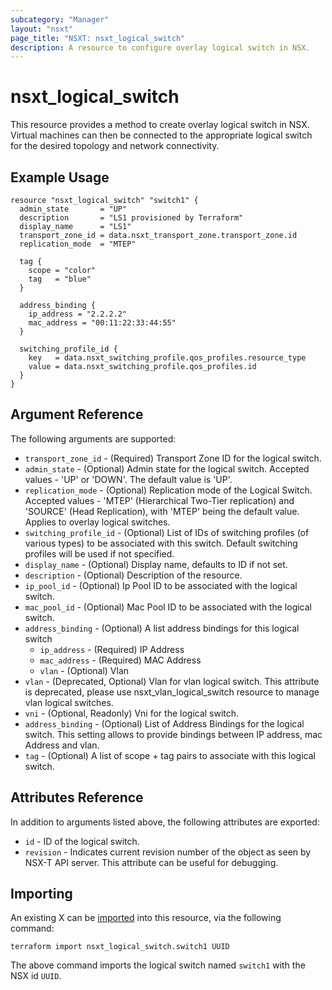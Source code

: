 ```yaml
---
subcategory: "Manager"
layout: "nsxt"
page_title: "NSXT: nsxt_logical_switch"
description: A resource to configure overlay logical switch in NSX.
---
```


# nsxt_logical_switch

This resource provides a method to create overlay logical switch in NSX. Virtual machines can then be connected to the appropriate logical switch for the desired topology and network connectivity.

## Example Usage

```hcl
resource "nsxt_logical_switch" "switch1" {
  admin_state       = "UP"
  description       = "LS1 provisioned by Terraform"
  display_name      = "LS1"
  transport_zone_id = data.nsxt_transport_zone.transport_zone.id
  replication_mode  = "MTEP"

  tag {
    scope = "color"
    tag   = "blue"
  }

  address_binding {
    ip_address = "2.2.2.2"
    mac_address = "00:11:22:33:44:55"
  }

  switching_profile_id {
    key   = data.nsxt_switching_profile.qos_profiles.resource_type
    value = data.nsxt_switching_profile.qos_profiles.id
  }
}
```

## Argument Reference

The following arguments are supported:

* `transport_zone_id` - (Required) Transport Zone ID for the logical switch.
* `admin_state` - (Optional) Admin state for the logical switch. Accepted values - 'UP' or 'DOWN'. The default value is 'UP'.
* `replication_mode` - (Optional) Replication mode of the Logical Switch. Accepted values - 'MTEP' (Hierarchical Two-Tier replication) and 'SOURCE' (Head Replication), with 'MTEP' being the default value. Applies to overlay logical switches.
* `switching_profile_id` - (Optional) List of IDs of switching profiles (of various types) to be associated with this switch. Default switching profiles will be used if not specified.
* `display_name` - (Optional) Display name, defaults to ID if not set.
* `description` - (Optional) Description of the resource.
* `ip_pool_id` - (Optional) Ip Pool ID to be associated with the logical switch.
* `mac_pool_id` - (Optional) Mac Pool ID to be associated with the logical switch.
* `address_binding` - (Optional) A list address bindings for this logical switch
  * `ip_address` - (Required) IP Address
  * `mac_address` - (Required) MAC Address
  * `vlan` - (Optional) Vlan 
* `vlan` - (Deprecated, Optional) Vlan for vlan logical switch. This attribute is deprecated, please use nsxt_vlan_logical_switch resource to manage vlan logical switches.
* `vni` - (Optional, Readonly) Vni for the logical switch.
* `address_binding` - (Optional) List of Address Bindings for the logical switch. This setting allows to provide bindings between IP address, mac Address and vlan.
* `tag` - (Optional) A list of scope + tag pairs to associate with this logical switch.

## Attributes Reference

In addition to arguments listed above, the following attributes are exported:

* `id` - ID of the logical switch.
* `revision` - Indicates current revision number of the object as seen by NSX-T API server. This attribute can be useful for debugging.

## Importing

An existing X can be [imported][docs-import] into this resource, via the following command:

[docs-import]: /docs/import/index.html

```
terraform import nsxt_logical_switch.switch1 UUID
```

The above command imports the logical switch named `switch1` with the NSX id `UUID`.
